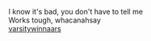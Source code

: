 I know it's bad, you don't have to tell me
<br>
Works tough, whacanahsay
<br>
[varsitywinnaars](https://varsitywinnaars.nl)